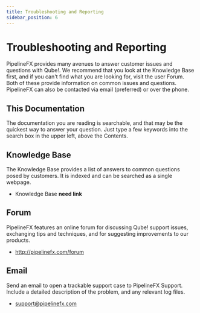 ```yaml
---
title: Troubleshooting and Reporting 
sidebar_position: 6
---
```


# Troubleshooting and Reporting 

PipelineFX provides many avenues to answer customer issues and questions with Qube!. We recommend that you look at the Knowledge Base first, and if you can't find what you are looking for, visit the user Forum. Both of these provide information on common issues and questions. PipelineFX can also be contacted via email (preferred) or over the phone.

## This Documentation

The documentation you are reading is searchable, and that may be the quickest way to answer your question. Just type a few keywords into the search box in the upper left, above the Contents. 

## Knowledge Base

The Knowledge Base provides a list of answers to common questions posed by customers. It is indexed and can be searched as a single webpage.

-	Knowledge Base **need link**

## Forum

PipelineFX features an online forum for discussing Qube! support issues, exchanging tips and techniques, and for suggesting improvements to our products.

-	http://pipelinefx.com/forum

## Email

Send an email to open a trackable support case to PipelineFX Support. Include a detailed description of the problem, and any relevant log files.

-	support@pipelinefx.com
